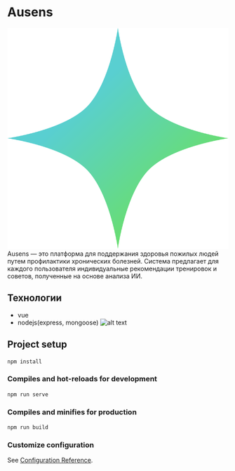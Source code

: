 # Ausens
![alt text](https://github.com/timur612/ausens/blob/master/readme/logo%20svg.svg)
<br>
Ausens — это платформа для поддержания здоровья пожилых людей путем профилактики хронических болезней. Система предлагает для каждого пользователя индивидуальные рекомендации тренировок и советов, полученные на основе анализа ИИ.

## Технологии
* vue
* nodejs(express, mongoose) ![alt text](https://upload.wikimedia.org/wikipedia/commons/d/d9/Node.js_logo.svg)

## Project setup
```
npm install
```

### Compiles and hot-reloads for development
```
npm run serve
```

### Compiles and minifies for production
```
npm run build
```

### Customize configuration
See [Configuration Reference](https://cli.vuejs.org/config/).

###
